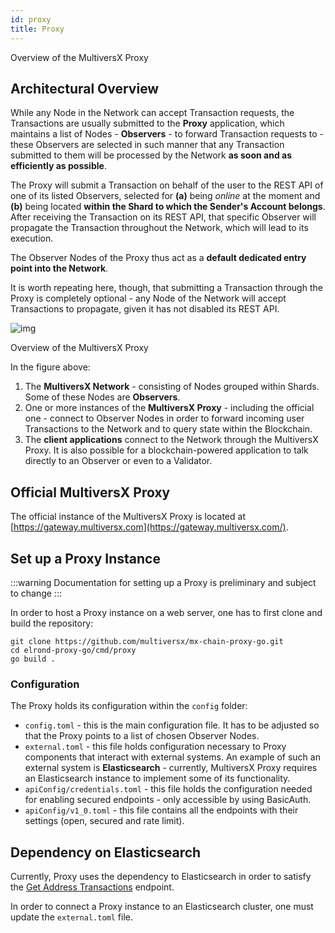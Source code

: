 ```yaml
---
id: proxy
title: Proxy
---
```


Overview of the MultiversX Proxy

## **Architectural Overview**

While any Node in the Network can accept Transaction requests, the Transactions are usually submitted to the **Proxy** application, which maintains a list of Nodes - **Observers** - to forward Transaction requests to - these Observers are selected in such manner that any Transaction submitted to them will be processed by the Network **as soon and as efficiently as possible**.

The Proxy will submit a Transaction on behalf of the user to the REST API of one of its listed Observers, selected for **(a)** being _online_ at the moment and **(b)** being located **within the Shard to which the Sender's Account belongs**. After receiving the Transaction on its REST API, that specific Observer will propagate the Transaction throughout the Network, which will lead to its execution.

The Observer Nodes of the Proxy thus act as a **default dedicated entry point into the Network**.

It is worth repeating here, though, that submitting a Transaction through the Proxy is completely optional - any Node of the Network will accept Transactions to propagate, given it has not disabled its REST API.

![img](<https://gblobscdn.gitbook.com/assets%2F-LhHlNldCYgbyqXEGXUS%2F-M93nKd9VLSYHsguW1PH%2F-M93o5wmBtDFoPSwcwmw%2FElrond%20Proxy%20-%20Purpose%20(overview).png?alt=media&token=55699234-8846-407d-aa16-a0646f6c3748>)

Overview of the MultiversX Proxy

In the figure above:

1. The **MultiversX Network** - consisting of Nodes grouped within Shards. Some of these Nodes are **Observers**.
2. One or more instances of the **MultiversX Proxy** - including the official one - connect to Observer Nodes in order to forward incoming user Transactions to the Network and to query state within the Blockchain.
3. The **client applications** connect to the Network through the MultiversX Proxy. It is also possible for a blockchain-powered application to talk directly to an Observer or even to a Validator.

## **Official MultiversX Proxy**

The official instance of the MultiversX Proxy is located at [https://gateway.multiversx.com](https://gateway.multiversx.com/).

## **Set up a Proxy Instance**

:::warning
Documentation for setting up a Proxy is preliminary and subject to change
:::

In order to host a Proxy instance on a web server, one has to first clone and build the repository:

```
git clone https://github.com/multiversx/mx-chain-proxy-go.git
cd elrond-proxy-go/cmd/proxy
go build .
```

### **Configuration**

The Proxy holds its configuration within the `config` folder:

- `config.toml` - this is the main configuration file. It has to be adjusted so that the Proxy points to a list of chosen Observer Nodes.
- `external.toml` - this file holds configuration necessary to Proxy components that interact with external systems. An example of such an external system is **Elasticsearch** - currently, MultiversX Proxy requires an Elasticsearch instance to implement some of its functionality.
- `apiConfig/credentials.toml` - this file holds the configuration needed for enabling secured endpoints - only accessible by using BasicAuth.
- `apiConfig/v1_0.toml` - this file contains all the endpoints with their settings (open, secured and rate limit).

## **Dependency on Elasticsearch**

Currently, Proxy uses the dependency to Elasticsearch in order to satisfy the [Get Address Transactions](/sdk-and-tools/rest-api/addresses/#get-address-transactions) endpoint.

In order to connect a Proxy instance to an Elasticsearch cluster, one must update the `external.toml` file.

